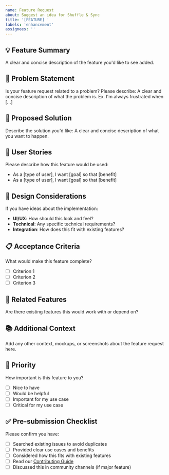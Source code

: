 ```yaml
---
name: Feature Request
about: Suggest an idea for Shuffle & Sync
title: '[FEATURE] '
labels: 'enhancement'
assignees: ''
---
```


## 💡 Feature Summary

A clear and concise description of the feature you'd like to see added.

## 🎯 Problem Statement

Is your feature request related to a problem? Please describe:
A clear and concise description of what the problem is. Ex. I'm always frustrated when [...]

## 💭 Proposed Solution

Describe the solution you'd like:
A clear and concise description of what you want to happen.

## 🔄 User Stories

Please describe how this feature would be used:

- As a [type of user], I want [goal] so that [benefit]
- As a [type of user], I want [goal] so that [benefit]

## 🎨 Design Considerations

If you have ideas about the implementation:

- **UI/UX**: How should this look and feel?
- **Technical**: Any specific technical requirements?
- **Integration**: How does this fit with existing features?

## 📋 Acceptance Criteria

What would make this feature complete?

- [ ] Criterion 1
- [ ] Criterion 2
- [ ] Criterion 3

## 🔗 Related Features

Are there existing features this would work with or depend on?

## 📚 Additional Context

Add any other context, mockups, or screenshots about the feature request here.

## 🌟 Priority

How important is this feature to you?

- [ ] Nice to have
- [ ] Would be helpful
- [ ] Important for my use case
- [ ] Critical for my use case

## ✅ Pre-submission Checklist

Please confirm you have:

- [ ] Searched existing issues to avoid duplicates
- [ ] Provided clear use cases and benefits
- [ ] Considered how this fits with existing features
- [ ] Read our [Contributing Guide](../../CONTRIBUTING.md)
- [ ] Discussed this in community channels (if major feature)